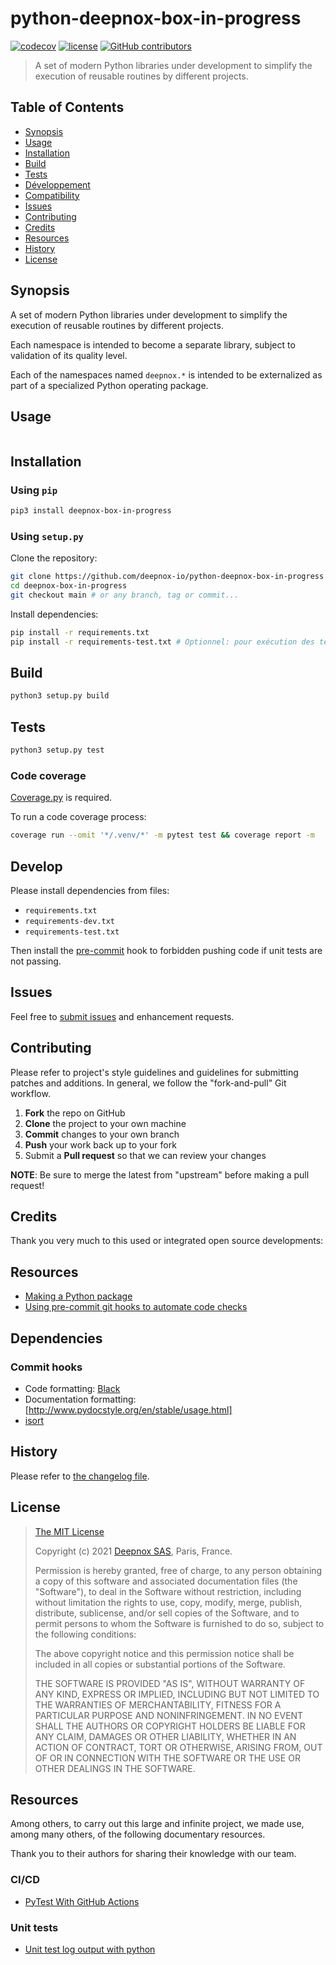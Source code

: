# python-deepnox-box-in-progress[![codecov](https://codecov.io/gh/deepnox-io/python-deepnox-box-in-progress/branch/devel/graph/badge.svg?token=IGALD1N09C)](https://codecov.io/gh/deepnox-io/python-deepnox-box-in-progress)[![license](https://img.shields.io/github/license/deeepnox-io/deeepnox-io.svg)](https://github.com/deepnox-io/python-deepnox-box-in-progress/blob/main/LICENSE)[![GitHub contributors](https://img.shields.io/github/contributors/python-deepnox-box-in-progress/locust.svg)](https://github.com/deepnox-io/python-deepnox-box-in-progress/graphs/contributors)<!--[![PyPI](https://img.shields.io/pypi/v/locust.svg)](https://pypi.org/project/locust/)[![PyPI](https://img.shields.io/pypi/pyversions/locust.svg)](https://pypi.org/project/locust/)-->> A set of modern Python libraries under development to simplify the execution of reusable routines by different projects.## Table of Contents* [Synopsis](#synopsis)* [Usage](#usage)* [Installation](#installation)* [Build](#build)* [Tests](#tests)* [Développement](#develop)* [Compatibility](#compatibility)* [Issues](#issues)* [Contributing](#contributing)* [Credits](#credits)* [Resources](#resources)* [History](#history)* [License](#license)## <a name="synopsis">Synopsis</a>A set of modern Python libraries under development to simplify the execution of reusable routines by different projects.Each namespace is intended to become a separate library, subject to validation of its quality level.Each of the namespaces named `deepnox.*` is intended to be externalized as part of a specialized Python operating package.## <a name="usage">Usage</a>```python```## <a name="installation">Installation</a>### Using `pip````bashpip3 install deepnox-box-in-progress```### Using `setup.py`Clone the repository:```bashgit clone https://github.com/deepnox-io/python-deepnox-box-in-progresscd deepnox-box-in-progressgit checkout main # or any branch, tag or commit...```Install dependencies:```bashpip install -r requirements.txtpip install -r requirements-test.txt # Optionnel: pour exécution des tests unitaires.```## <a name="build">Build</a>```bashpython3 setup.py build```## <a name="tests">Tests</a>```bashpython3 setup.py test```### Code coverage[Coverage.py](https://coverage.readthedocs.io/en/latest/) is required.To run a code coverage process:```bashcoverage run --omit '*/.venv/*' -m pytest test && coverage report -m```## DevelopPlease install dependencies from files:- `requirements.txt`- `requirements-dev.txt`- `requirements-test.txt`Then install the [pre-commit](https://pre-commit.com/) hook to forbidden pushing code if unit tests are not passing.## <a name="issues"> Issues</a>Feel free to [submit issues](https://github.com/deepnox-io/python-deepnox-log/issues) and enhancement requests.## <a name="contributing">Contributing</a>Please refer to project's style guidelines and guidelines for submitting patches and additions. In general, we follow the "fork-and-pull" Git workflow.1. **Fork** the repo on GitHub2. **Clone** the project to your own machine3. **Commit** changes to your own branch4. **Push** your work back up to your fork5. Submit a **Pull request** so that we can review your changes**NOTE**: Be sure to merge the latest from "upstream" before making a pull request!## <a name="credits">Credits</a>Thank you very much to this used or integrated open source developments:## <a name="resources">Resources</a>* [Making a Python package](https://python-packaging-tutorial.readthedocs.io/en/latest/setup_py.html)* [Using pre-commit git hooks to automate code checks](https://ericmjl.github.io/essays-on-data-science/terminal/pre-commits/)## Dependencies### Commit hooks* Code formatting: [Black](https://github.com/psf/black)* Documentation formatting: [http://www.pydocstyle.org/en/stable/usage.html] * [isort](https://github.com/PyCQA/isort)## <a name="history">History</a>Please refer to [the changelog file](CHANGELOG.md).## <a name="license">License</a>>> [The MIT License](https://opensource.org/licenses/MIT)>> Copyright (c) 2021 [Deepnox SAS](https://deepnox.io/), Paris, France.>> Permission is hereby granted, free of charge, to any person obtaining a copy> of this software and associated documentation files (the "Software"), to deal> in the Software without restriction, including without limitation the rights> to use, copy, modify, merge, publish, distribute, sublicense, and/or sell> copies of the Software, and to permit persons to whom the Software is> furnished to do so, subject to the following conditions:>> The above copyright notice and this permission notice shall be included in all> copies or substantial portions of the Software.>> THE SOFTWARE IS PROVIDED "AS IS", WITHOUT WARRANTY OF ANY KIND, EXPRESS OR> IMPLIED, INCLUDING BUT NOT LIMITED TO THE WARRANTIES OF MERCHANTABILITY,> FITNESS FOR A PARTICULAR PURPOSE AND NONINFRINGEMENT. IN NO EVENT SHALL THE>AUTHORS OR COPYRIGHT HOLDERS BE LIABLE FOR ANY CLAIM, DAMAGES OR OTHER> LIABILITY, WHETHER IN AN ACTION OF CONTRACT, TORT OR OTHERWISE, ARISING FROM,> OUT OF OR IN CONNECTION WITH THE SOFTWARE OR THE USE OR OTHER DEALINGS IN THE> SOFTWARE.>## <a name="resources" /> ResourcesAmong others, to carry out this large and infinite project, we made use, among many others, of the following documentary resources.Thank you to their authors for sharing their knowledge with our team.### CI/CD- [PyTest With GitHub Actions](https://blog.dennisokeeffe.com/blog/2021-08-08-pytest-with-github-actions)### Unit tests- [Unit test log output with python](https://memotut.com/en/8a92970f0f6e5309e1df/)<!--## Variables d'environnement```bashexport PYTHON_VENV_HOME="~/Workspace/.venv/3.9"export DPS_HOME="~/Workspace/io/deepnox/sandbox-python"export PATH="${PATH}:${PYTHON_VENV_HOME}/bin"export PYTHONPATH="${DPS_HOME}/src"```-->